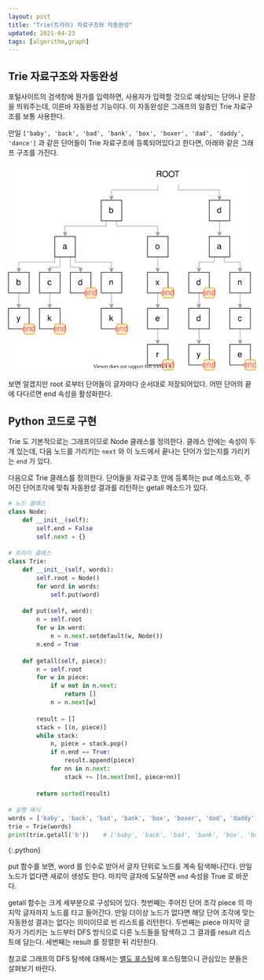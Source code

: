 ```yaml
---
layout: post
title: "Trie(트라이) 자료구조와 자동완성"
updated: 2021-04-23
tags: [algorithm,graph]
---
```


## Trie 자료구조와 자동완성

포털사이트의 검색창에 뭔가를 입력하면, 사용자가 입력할 것으로 예상되는 단어나 문장을 띄워주는데, 이른바 자동완성 기능이다. 이 자동완성은 그래프의 일종인 Trie 자료구조를 보통 사용한다.

만일 `['baby', 'back', 'bad', 'bank', 'box', 'boxer', 'dad', 'daddy', 'dance']` 과 같은 단어들이 Trie 자료구조에 등록되어있다고 한다면, 아래와 같은 그래프 구조를 가진다.

![그림00](/img/algorithm/graph/graph-0005.svg)

보면 알겠지만 root 로부터 단어들이 글자마다 순서대로 저장되어있다. 어떤 단어의 끝에 다다르면 end 속성을 활성화한다.

## Python 코드로 구현

Trie 도 기본적으로는 그래프이므로 Node 클래스를 정의한다. 클래스 안에는 속성이 두개 있는데, 다음 노드를 가리키는 `next` 와 이 노드에서 끝나는 단어가 있는지를 가리키는 `end` 가 있다.

다음으로 Trie 클래스를 정의한다. 단어들을 자료구조 안에 등록하는 put 메소드와, 주어진 단어조각에 맞춰 자동완성 결과를 리턴하는 getall 메소드가 있다.

```py
# 노드 클래스
class Node:
    def __init__(self):
        self.end = False
        self.next = {}

# 트라이 클래스
class Trie:
    def __init__(self, words):
        self.root = Node()
        for word in words:
            self.put(word)

    def put(self, word):
        n = self.root
        for w in word:
            n = n.next.setdefault(w, Node())
        n.end = True
    
    def getall(self, piece):
        n = self.root
        for w in piece:
            if w not in n.next:
                return []
            n = n.next[w]

        result = []
        stack = [(n, piece)]
        while stack:
            n, piece = stack.pop()
            if n.end == True:
                result.append(piece)
            for nn in n.next:
                stack += [(n.next[nn], piece+nn)]

        return sorted(result)

# 실행 예시
words = ['baby', 'back', 'bad', 'bank', 'box', 'boxer', 'dad', 'daddy', 'dance']
trie = Trie(words)
print(trie.getall('b'))    # ['baby', 'back', 'bad', 'bank', 'box', 'boxer']
```
{:.python}

put 함수를 보면, word 를 인수로 받아서 글자 단위로 노드를 계속 탐색해나간다. 만일 노드가 없다면 새로이 생성도 한다. 마지막 글자에 도달하면 `end` 속성을 True 로 바꾼다.

getall 함수는 크게 세부분으로 구성되어 있다. 첫번째는 주어진 단어 조각 piece 의 마지막 글자까지 노드를 타고 들어간다. 만일 더이상 노드가 없다면 해당 단어 조각에 맞는 자동완성 결과는 없다는 의미이므로 빈 리스트를 리턴한다. 두번째는 piece 마지막 글자가 가리키는 노드부터 DFS 방식으로 다른 노드들을 탐색하고 그 결과를 result 리스트에 담는다. 세번째는 result 를 정렬한 뒤 리턴한다.

참고로 그래프의 DFS 탐색에 대해서는 [별도 포스팅](/post/bfs-and-dfs)에 포스팅했으니 관심있는 분들은 살펴보기 바란다.